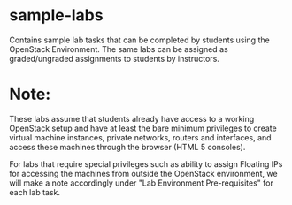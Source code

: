 # sample-labs
Contains sample lab tasks that can be completed by students using the OpenStack Environment. The same labs can be assigned as graded/ungraded assignments to students by instructors.

# Note: 
These labs assume that students already have access to a working OpenStack setup and have at least the bare minimum privileges to create virtual machine instances, private networks, routers and interfaces, and access these machines through the browser (HTML 5 consoles). 

For labs that require special privileges such as ability to assign Floating IPs for accessing the machines from outside the OpenStack environment, we will make a note accordingly under "Lab Environment Pre-requisites" for each lab task.
